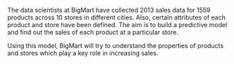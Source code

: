 The data scientists at BigMart have collected 2013 sales data for 1559 products across 10 stores in different cities.
Also, certain attributes of each product and store have been defined. The aim is to build a predictive model and find out the sales of each product at a particular store.

Using this model, BigMart will try to understand the properties of products and stores which play a key role in increasing sales.
